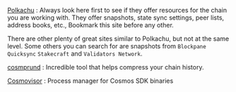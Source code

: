 [Polkachu](https://www.polkachu.com/) : Always look here first to see if they offer resources for the chain you are working with. They offer snapshots, state sync settings, peer lists, address books, etc., Bookmark this site before any other.  
  
There are other plenty of great sites similar to Polkachu, but not at the same level. Some others you can search for are snapshots from `Blockpane` `Quicksync` `Stakecraft` and `Validators Network`.  
  
[cosmprund](https://github.com/binaryholdings/cosmprund) : Incredible tool that helps compress your chain history.  
  
[Cosmovisor](https://github.com/provenance-io/cosmovisor) : Process manager for Cosmos SDK binaries  
